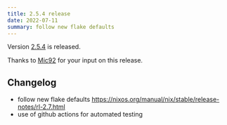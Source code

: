 ```yaml
---
title: 2.5.4 release
date: 2022-07-11
summary: follow new flake defaults
---
```


Version [2.5.4](https://github.com/terranix/terranix/releases/tag/2.5.4)
is released.

Thanks to 
[Mic92](https://github.com/Mic92)
for your input on this release.

## Changelog

- follow new flake defaults https://nixos.org/manual/nix/stable/release-notes/rl-2.7.html
- use of github actions for automated testing
